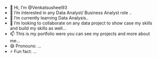 - 👋 Hi, I’m @Venkatsusheel93
- 👀 I’m interested in any Data Analyst/ Business Analyst role ..
- 🌱 I’m currently learning Data Analysis..
- 💞️ I’m looking to collaborate on any data project to show case my skills and build my skills as well...
- 📫 This is my portfolio were you can see my projects and more about me...
- 😄 Pronouns: ...
- ⚡ Fun fact: ...

<!---
Venkatsusheel93/Venkatsusheel93 is a ✨ special ✨ repository because its `README.md` (this file) appears on your GitHub profile.
You can click the Preview link to take a look at your changes.
--->
